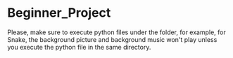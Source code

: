# Beginner_Project

Please, make sure to execute python files under the folder, for example, for Snake, the background picture and background music won't play unless you execute the python file in the same directory.
